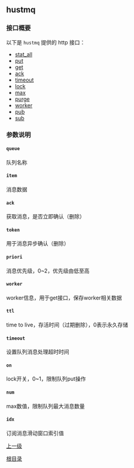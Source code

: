 hustmq
--

### 接口概要 ###

以下是 `hustmq` 提供的 http 接口：

* [stat_all](hustmq/stat_all.md)
* [put](hustmq/put.md)
* [get](hustmq/get.md)
* [ack](hustmq/ack.md)
* [timeout](hustmq/timeout.md)
* [lock](hustmq/lock.md)
* [max](hustmq/max.md)
* [purge](hustmq/purge.md)
* [worker](hustmq/worker.md)
* [pub](hustmq/pub.md)
* [sub](hustmq/sub.md)

### 参数说明 ###

#### `queue` ####
队列名称   

#### `item` ####
消息数据

#### `ack` ####
获取消息，是否立即确认（删除）

#### `token` ####
用于消息异步确认（删除）

#### `priori` ####
消息优先级，0~2，优先级由低至高

#### `worker` ####
worker信息，用于get接口，保存worker相关数据

#### `ttl` ####
time to live，存活时间（过期删除），0表示永久存储

#### `timeout` ####
设置队列消息处理超时时间

#### `on` ####
lock开关，0~1，限制队列put操作

#### `num` ####
max数值，限制队列最大消息数量

#### `idx` ####
订阅消息滑动窗口索引值

[上一级](index.md)

[根目录](../index.md)